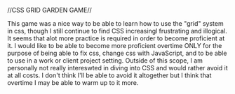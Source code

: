 //CSS GRID GARDEN GAME//

This game was a nice way to be able to learn how to use the "grid" system in css, though I still continue to find CSS increasingl frustrating and illogical. It seems that alot more practice is required in order to become proficient at it. I would like to be able to become more proficient overtime ONLY for the purpose of being able to fix css, change css with JavaScript, and to be able to use in a work or client project setting. Outside of this scope, I am personally not really intereswted in diving into CSS and would rather avoid it at all costs. I don't think I'll be able to avoid it altogether but I think that overtime I may be able to warm up to it more.